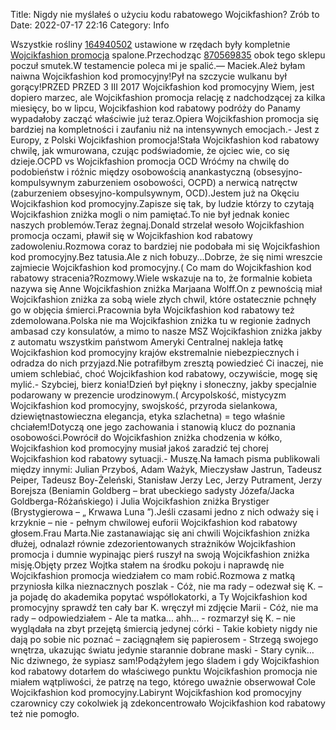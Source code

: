 Title: Nigdy nie myślałeś o użyciu kodu rabatowego Wojcikfashion? Zrób to
Date: 2022-07-17 22:16
Category: Info

Wszystkie rośliny [164940502](https://telinfo.co/fr/numero/serie/164/94/05/) ustawione w rzędach były kompletnie [Wojcikfashion promocja](https://promki.pl/kody-rabatowe/wojcikfashion) spalone.Przechodząc [870569835](https://telinfo.co/pl/numer/870569835/) obok tego sklepu poczuł smutek.W testamencie poleca mi je spalić.— Maciek.Ależ byłam naiwna Wojcikfashion kod promocyjny!Pył na szczycie wulkanu był gorący!PRZED PRZED 3 III 2017 Wojcikfashion kod promocyjny Wiem, jest dopiero marzec, ale Wojcikfashion promocja relację z nadchodzącej za kilka miesięcy, bo w lipcu, Wojcikfashion kod rabatowy podróży do Panamy wypadałoby zacząć właściwie już teraz.Opiera Wojcikfashion promocja się bardziej na kompletności i zaufaniu niż na intensywnych emocjach.- Jest z Europy, z Polski Wojcikfashion promocja!Stała Wojcikfashion kod rabatowy chwilę, jak wmurowana, czując podświadomie, że ojciec wie, co się dzieje.OCPD vs Wojcikfashion promocja OCD Wróćmy na chwilę do podobieństw i różnic między osobowością anankastyczną (obsesyjno-kompulsywnym zaburzeniem osobowości, OCPD) a nerwicą natręctw (zaburzeniem obsesyjno-kompulsywnym, OCD).Jestem już na Okęciu Wojcikfashion kod promocyjny.Zapisze się tak, by ludzie którzy to czytają Wojcikfashion zniżka mogli o nim pamiętać.To nie był jednak koniec naszych problemów.Teraz żegnaj.Donald strzelał wesoło Wojcikfashion promocja oczami, pławił się w Wojcikfashion kod rabatowy zadowoleniu.Rozmowa coraz to bardziej nie podobała mi się Wojcikfashion kod promocyjny.Bez tatusia.Ale z nich łobuzy...Dobrze, że się nimi wreszcie zajmiecie Wojcikfashion kod promocyjny.( Co mam do Wojcikfashion kod rabatowy stracenia?Rozmowy.Wiele wskazuje na to, że formalnie kobieta nazywa się Anne Wojcikfashion zniżka Marjaana Wolff.On z pewnością miał Wojcikfashion zniżka za sobą wiele złych chwil, które ostatecznie pchnęły go w objęcia śmierci.Pracownia była Wojcikfashion kod rabatowy też zdemolowana.Polska nie ma Wojcikfashion zniżka tu w regionie żadnych ambasad czy konsulatów, a mimo to nasze MSZ Wojcikfashion zniżka jakby z automatu wszystkim państwom Ameryki Centralnej nakleja łatkę Wojcikfashion kod promocyjny krajów ekstremalnie niebezpiecznych i odradza do nich przyjazd.Nie potrafiłbym zresztą powiedzieć Ci inaczej, nie umiem schlebiać, choć Wojcikfashion kod rabatowy, oczywiście, mogę się mylić.- Szybciej, bierz konia!Dzień był piękny i słoneczny, jakby specjalnie podarowany w prezencie urodzinowym.( Arcypolskość, mistycyzm Wojcikfashion kod promocyjny, swojskość, przyroda sielankowa, dziewiętnastowieczna elegancja, etyka szlachetna) = tego właśnie chciałem!Dotyczą one jego zachowania i stanowią klucz do poznania osobowości.Powrócił do Wojcikfashion zniżka chodzenia w kółko, Wojcikfashion kod promocyjny musiał jakoś zaradzić tej chorej Wojcikfashion kod rabatowy sytuacji.- Muszę.Na łamach pisma publikowali między innymi: Julian Przyboś, Adam Ważyk, Mieczysław Jastrun, Tadeusz Peiper, Tadeusz Boy-Żeleński, Stanisław Jerzy Lec, Jerzy Putrament, Jerzy Borejsza (Beniamin Goldberg – brat ubeckiego sadysty Józefa/Jacka Goldberga-Różańskiego) i Julia Wojcikfashion zniżka Brystiger (Brystygierowa – „ Krwawa Luna ”).Jeśli czasami jedno z nich odważy się i krzyknie – nie - pełnym chwilowej euforii Wojcikfashion kod rabatowy głosem.Frau Marta.Nie zastanawiając się ani chwili Wojcikfashion zniżka dłużej, odnalazł równie zdezorientowanych strażników Wojcikfashion promocja i dumnie wypinając pierś ruszył na swoją Wojcikfashion zniżka misję.Objęty przez Wojtka stałem na środku pokoju i naprawdę nie Wojcikfashion promocja wiedziałem co mam robić.Rozmowa z matką przyniosła kilka nieznacznych poszlak - Cóż, nie ma rady – odezwał się K. – ja pojadę do akademika popytać współlokatorki, a Ty Wojcikfashion kod promocyjny sprawdź ten cały bar K. wręczył mi zdjęcie Marii - Cóż, nie ma rady – odpowiedziałem - Ale ta matka… ahh… - rozmarzył się K. – nie wyglądała na zbyt przejętą śmiercią jedynej córki - Takie kobiety nigdy nie dają po sobie nic poznać – zaciągnąłem się papierosem - Strzegą swojego wnętrza, ukazując światu jedynie starannie dobrane maski - Stary cynik… Nic dziwnego, że sypiasz sam!Podążyłem jego śladem i gdy Wojcikfashion kod rabatowy dotarłem do właściwego punktu Wojcikfashion promocja nie miałem wątpliwości, że patrzę na tego, którego uważnie obserwował Cole Wojcikfashion kod promocyjny.Labirynt Wojcikfashion kod promocyjny czarownicy czy cokolwiek ją zdekoncentrowało Wojcikfashion kod rabatowy też nie pomogło.

